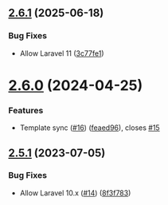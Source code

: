 ## [2.6.1](https://github.com/tenantcloud/php-emailer-sdk/compare/v2.6.0...v2.6.1) (2025-06-18)


### Bug Fixes

* Allow Laravel 11 ([3c77fe1](https://github.com/tenantcloud/php-emailer-sdk/commit/3c77fe1cbb05cf57092061abb5f3f4a0c62c388f))

# [2.6.0](https://github.com/tenantcloud/php-emailer-sdk/compare/v2.5.1...v2.6.0) (2024-04-25)


### Features

* Template sync ([#16](https://github.com/tenantcloud/php-emailer-sdk/issues/16)) ([feaed96](https://github.com/tenantcloud/php-emailer-sdk/commit/feaed96bf62372494fc6acb1bbff99d7ee8a7503)), closes [#15](https://github.com/tenantcloud/php-emailer-sdk/issues/15)

## [2.5.1](https://github.com/tenantcloud/php-emailer-sdk/compare/v2.5.0...v2.5.1) (2023-07-05)


### Bug Fixes

* Allow Laravel 10.x ([#14](https://github.com/tenantcloud/php-emailer-sdk/issues/14)) ([8f3f783](https://github.com/tenantcloud/php-emailer-sdk/commit/8f3f7838f19e5ec2da16895ad464ce6027586f91))
